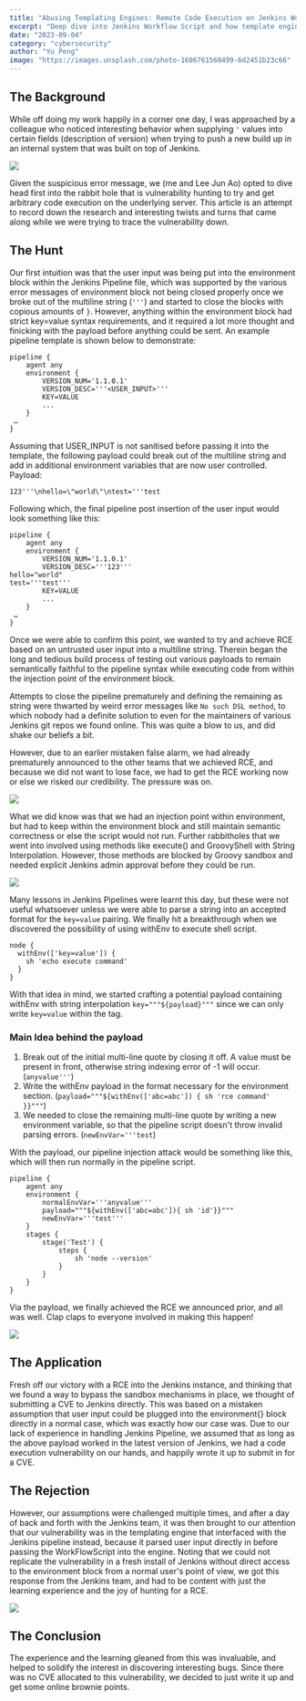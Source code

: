 ```yaml
---
title: "Abusing Templating Engines: Remote Code Execution on Jenkins Workflow Script"
excerpt: "Deep dive into Jenkins Workflow Script and how template engines can offer interesting vulnerabilities"
date: "2023-09-04"
category: "cybersecurity"
author: "Yu Peng"
image: "https://images.unsplash.com/photo-1606761568499-6d2451b23c66"
---
```


## The Background
While off doing my work happily in a corner one day, I was approached by a colleague who noticed interesting behavior when supplying `'` values into certain fields (description of version) when trying to push a new build up in an internal system that was built on top of Jenkins.

![](../blogImg/abuse1.png)

Given the suspicious error message, we (me and Lee Jun Ao) opted to dive head first into the rabbit hole that is vulnerability hunting to try and get arbitrary code execution on the underlying server. This article is an attempt to record down the research and interesting twists and turns that came along while we were trying to trace the vulnerability down.

## The Hunt
Our first intuition was that the user input was being put into the environment block within the Jenkins Pipeline file, which was supported by the various error messages of environment block not being closed properly once we broke out of the multiline string (`'''`) and started to close the blocks with copious amounts of `}`. However, anything within the environment block had strict key=value syntax requirements, and it required a lot more thought and finicking with the payload before anything could be sent.
An example pipeline template is shown below to demonstrate:
```
pipeline {
    agent any
    environment {
        VERSION_NUM='1.1.0.1'
        VERSION_DESC='''<USER_INPUT>'''
        KEY=VALUE
        ...
    }
 …
}
```
Assuming that USER_INPUT is not sanitised before passing it into the template, the following payload could break out of the multiline string and add in additional environment variables that are now user controlled.
Payload:
```
123'''\nhello=\"world\"\ntest='''test
```
Following which, the final pipeline post insertion of the user input would look something like this:
```
pipeline {
    agent any
    environment {
        VERSION_NUM='1.1.0.1'
        VERSION_DESC='''123'''
hello="world"
test='''test'''
        KEY=VALUE
        ...
    }
 …
}
```
Once we were able to confirm this point, we wanted to try and achieve RCE based on an untrusted user input into a multiline string. Therein began the long and tedious build process of testing out various payloads to remain semantically faithful to the pipeline syntax while executing code from within the injection point of the environment block.

Attempts to close the pipeline prematurely and defining the remaining as string were thwarted by weird error messages like `No such DSL method`, to which nobody had a definite solution to even for the maintainers of various Jenkins git repos we found online. This was quite a blow to us, and did shake our beliefs a bit.

However, due to an earlier mistaken false alarm, we had already prematurely announced to the other teams that we achieved RCE, and because we did not want to lose face, we had to get the RCE working now or else we risked our credibility. The pressure was on.

![](../blogImg/abuse2.png)

What we did know was that we had an injection point within environment, but had to keep within the environment block and still maintain semantic correctness or else the script would not run. Further rabbitholes that we went into involved using methods like execute() and GroovyShell with String Interpolation. However, those methods are blocked by Groovy sandbox and needed explicit Jenkins admin approval before they could be run.

![](../blogImg/abuse3.png)

Many lessons in Jenkins Pipelines were learnt this day, but these were not useful whatsoever unless we were able to parse a string into an accepted format for the `key=value` pairing. We finally hit a breakthrough when we discovered the possibility of using withEnv to execute shell script.
```
node {
  withEnv(['key=value']) {
    sh 'echo execute command'
  }
}
```
With that idea in mind, we started crafting a potential payload containing withEnv with string interpolation `key="""${payload}"""` since we can only write `key=value` within the tag.

### Main Idea behind the payload
1. Break out of the initial multi-line quote by closing it off. A value must be present in front, otherwise string indexing error of -1 will occur. (`anyvalue'''`)
1. Write the withEnv payload in the format necessary for the environment section. (`payload="""${withEnv(['abc=abc']) { sh 'rce command' }}"""`)
1. We needed to close the remaining multi-line quote by writing a new environment variable, so that the pipeline script doesn't throw invalid parsing errors. (`newEnvVar='''test`)

With the payload, our pipeline injection attack would be something like this, which will then run normally in the pipeline script.
```
pipeline {
    agent any
    environment {
        normalEnvVar='''anyvalue'''
        payload="""${withEnv(['abc=abc']){ sh 'id'}}"""
        newEnvVar='''test'''
    }
    stages {
        stage('Test') {
            steps {
                sh 'node --version'
            }
        }
    }
}
```
Via the payload, we finally achieved the RCE we announced prior, and all was well. Clap claps to everyone involved in making this happen!

![](../blogImg/abuse4.jpg)

## The Application
Fresh off our victory with a RCE into the Jenkins instance, and thinking that we found a way to bypass the sandbox mechanisms in place, we thought of submitting a CVE to Jenkins directly. This was based on a mistaken assumption that user input could be plugged into the environment{} block directly in a normal case, which was exactly how our case was. Due to our lack of experience in handling Jenkins Pipeline, we assumed that as long as the above payload worked in the latest version of Jenkins, we had a code execution vulnerability on our hands, and happily wrote it up to submit in for a CVE.

## The Rejection
However, our assumptions were challenged multiple times, and after a day of back and forth with the Jenkins team, it was then brought to our attention that our vulnerability was in the templating engine that interfaced with the Jenkins pipeline instead, because it parsed user input directly in before passing the WorkFlowScript into the engine. Noting that we could not replicate the vulnerability in a fresh install of Jenkins without direct access to the environment block from a normal user's point of view, we got this response from the Jenkins team, and had to be content with just the learning experience and the joy of hunting for a RCE.

![](../blogImg/abuse5.png)

## The Conclusion
The experience and the learning gleaned from this was invaluable, and helped to solidify the interest in discovering interesting bugs. Since there was no CVE allocated to this vulnerability, we decided to just write it up and get some online brownie points.